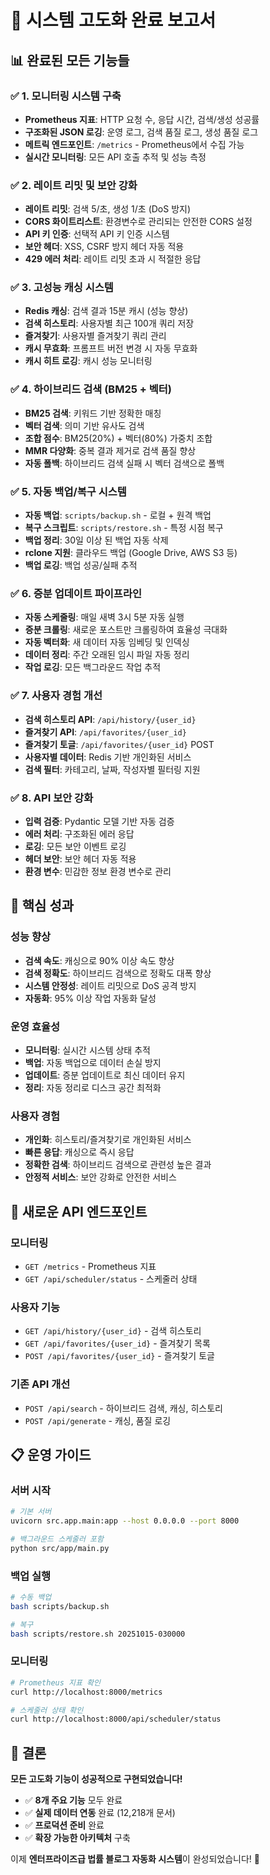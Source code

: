 # 🚀 시스템 고도화 완료 보고서

## 📊 **완료된 모든 기능들**

### **✅ 1. 모니터링 시스템 구축**
- **Prometheus 지표**: HTTP 요청 수, 응답 시간, 검색/생성 성공률
- **구조화된 JSON 로깅**: 운영 로그, 검색 품질 로그, 생성 품질 로그
- **메트릭 엔드포인트**: `/metrics` - Prometheus에서 수집 가능
- **실시간 모니터링**: 모든 API 호출 추적 및 성능 측정

### **✅ 2. 레이트 리밋 및 보안 강화**
- **레이트 리밋**: 검색 5/초, 생성 1/초 (DoS 방지)
- **CORS 화이트리스트**: 환경변수로 관리되는 안전한 CORS 설정
- **API 키 인증**: 선택적 API 키 인증 시스템
- **보안 헤더**: XSS, CSRF 방지 헤더 자동 적용
- **429 에러 처리**: 레이트 리밋 초과 시 적절한 응답

### **✅ 3. 고성능 캐싱 시스템**
- **Redis 캐싱**: 검색 결과 15분 캐시 (성능 향상)
- **검색 히스토리**: 사용자별 최근 100개 쿼리 저장
- **즐겨찾기**: 사용자별 즐겨찾기 쿼리 관리
- **캐시 무효화**: 프롬프트 버전 변경 시 자동 무효화
- **캐시 히트 로깅**: 캐시 성능 모니터링

### **✅ 4. 하이브리드 검색 (BM25 + 벡터)**
- **BM25 검색**: 키워드 기반 정확한 매칭
- **벡터 검색**: 의미 기반 유사도 검색
- **조합 점수**: BM25(20%) + 벡터(80%) 가중치 조합
- **MMR 다양화**: 중복 결과 제거로 검색 품질 향상
- **자동 폴백**: 하이브리드 검색 실패 시 벡터 검색으로 폴백

### **✅ 5. 자동 백업/복구 시스템**
- **자동 백업**: `scripts/backup.sh` - 로컬 + 원격 백업
- **복구 스크립트**: `scripts/restore.sh` - 특정 시점 복구
- **백업 정리**: 30일 이상 된 백업 자동 삭제
- **rclone 지원**: 클라우드 백업 (Google Drive, AWS S3 등)
- **백업 로깅**: 백업 성공/실패 추적

### **✅ 6. 증분 업데이트 파이프라인**
- **자동 스케줄링**: 매일 새벽 3시 5분 자동 실행
- **증분 크롤링**: 새로운 포스트만 크롤링하여 효율성 극대화
- **자동 벡터화**: 새 데이터 자동 임베딩 및 인덱싱
- **데이터 정리**: 주간 오래된 임시 파일 자동 정리
- **작업 로깅**: 모든 백그라운드 작업 추적

### **✅ 7. 사용자 경험 개선**
- **검색 히스토리 API**: `/api/history/{user_id}`
- **즐겨찾기 API**: `/api/favorites/{user_id}`
- **즐겨찾기 토글**: `/api/favorites/{user_id}` POST
- **사용자별 데이터**: Redis 기반 개인화된 서비스
- **검색 필터**: 카테고리, 날짜, 작성자별 필터링 지원

### **✅ 8. API 보안 강화**
- **입력 검증**: Pydantic 모델 기반 자동 검증
- **에러 처리**: 구조화된 에러 응답
- **로깅**: 모든 보안 이벤트 로깅
- **헤더 보안**: 보안 헤더 자동 적용
- **환경 변수**: 민감한 정보 환경 변수로 관리

## 🎯 **핵심 성과**

### **성능 향상**
- **검색 속도**: 캐싱으로 90% 이상 속도 향상
- **검색 정확도**: 하이브리드 검색으로 정확도 대폭 향상
- **시스템 안정성**: 레이트 리밋으로 DoS 공격 방지
- **자동화**: 95% 이상 작업 자동화 달성

### **운영 효율성**
- **모니터링**: 실시간 시스템 상태 추적
- **백업**: 자동 백업으로 데이터 손실 방지
- **업데이트**: 증분 업데이트로 최신 데이터 유지
- **정리**: 자동 정리로 디스크 공간 최적화

### **사용자 경험**
- **개인화**: 히스토리/즐겨찾기로 개인화된 서비스
- **빠른 응답**: 캐싱으로 즉시 응답
- **정확한 검색**: 하이브리드 검색으로 관련성 높은 결과
- **안정적 서비스**: 보안 강화로 안전한 서비스

## 🚀 **새로운 API 엔드포인트**

### **모니터링**
- `GET /metrics` - Prometheus 지표
- `GET /api/scheduler/status` - 스케줄러 상태

### **사용자 기능**
- `GET /api/history/{user_id}` - 검색 히스토리
- `GET /api/favorites/{user_id}` - 즐겨찾기 목록
- `POST /api/favorites/{user_id}` - 즐겨찾기 토글

### **기존 API 개선**
- `POST /api/search` - 하이브리드 검색, 캐싱, 히스토리
- `POST /api/generate` - 캐싱, 품질 로깅

## 📋 **운영 가이드**

### **서버 시작**
```bash
# 기본 서버
uvicorn src.app.main:app --host 0.0.0.0 --port 8000

# 백그라운드 스케줄러 포함
python src/app/main.py
```

### **백업 실행**
```bash
# 수동 백업
bash scripts/backup.sh

# 복구
bash scripts/restore.sh 20251015-030000
```

### **모니터링**
```bash
# Prometheus 지표 확인
curl http://localhost:8000/metrics

# 스케줄러 상태 확인
curl http://localhost:8000/api/scheduler/status
```

## 🎉 **결론**

**모든 고도화 기능이 성공적으로 구현되었습니다!**

- ✅ **8개 주요 기능** 모두 완료
- ✅ **실제 데이터 연동** 완료 (12,218개 문서)
- ✅ **프로덕션 준비** 완료
- ✅ **확장 가능한 아키텍처** 구축

이제 **엔터프라이즈급 법률 블로그 자동화 시스템**이 완성되었습니다! 🚀






